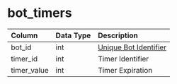 # bot_timers

| Column | Data Type | Description |
| :--- | :--- | :--- |
| bot_id | int | [Unique Bot Identifier](bot_data.md) |
| timer_id | int | Timer Identifier |
| timer_value | int | Timer Expiration |

